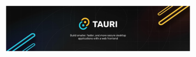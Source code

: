 <img src="profile/intro.jpg" alt="Tauri Apps, Build smaller, faster, and more secure desktop applications with a web frontend" />